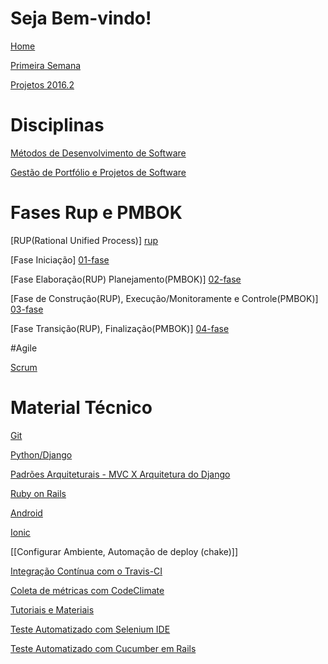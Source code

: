 # Seja Bem-vindo!

[Home][home]

[Primeira Semana][Primeira-Semana]

[Projetos 2016.2][Projetos]

# Disciplinas

[Métodos de Desenvolvimento de Software][mds]

[Gestão de Portfólio e Projetos de Software][gpp]

# Fases Rup e PMBOK

[RUP(Rational Unified Process)] [rup]

[Fase Iniciação] [01-fase]

[Fase Elaboração(RUP) Planejamento(PMBOK)] [02-fase]

[Fase de Construção(RUP), Execução/Monitoramente e Controle(PMBOK)] [03-fase]

[Fase Transição(RUP), Finalização(PMBOK)] [04-fase]

#Agile

[Scrum](https://github.com/fga-gpp-mds/00-Disciplina/wiki/Scrum)

# Material Técnico
[Git](https://github.com/fga-gpp-mds/00-Disciplina/wiki/git)

[Python/Django][python]

[Padrões Arquiteturais - MVC X Arquitetura do Django][mvc-e-arquitetura-django]

[Ruby on Rails][rails]

[Android][android]

[Ionic][ionic]

[[Configurar Ambiente, Automação de deploy (chake)]]

[Integração Contínua com o Travis-CI](https://github.com/fga-gpp-mds/00-Disciplina/wiki/Integração-Cont%C3%ADnua-Travis-CI)

[Coleta de métricas com CodeClimate](https://github.com/fga-gpp-mds/00-Disciplina/wiki/Coleta-de-m%C3%A9tricas-com-CodeClimate-para-projetos-RubyonRails,-Python)

[Tutoriais e Materiais][tutoriaismateriais]

[Teste Automatizado com Selenium IDE][testeAutomatizadoComSeleniumIDE]

[Teste Automatizado com Cucumber em Rails][testeAutomatizadoCucumberRails]

[home]: https://github.com/fga-gpp-mds/00-Disciplina/wiki
[gpp]: https://github.com/fga-gpp-mds/00-Disciplina/wiki/Gest%C3%A3o-de-Portf%C3%B3lios-e-Projetos-de-Software
[mds]: https://github.com/fga-gpp-mds/00-Disciplina/wiki/M%C3%A9todos-de-Desenvolvimento-de-Software
[01-fase]: https://github.com/fga-gpp-mds/00-Disciplina/wiki/01---Fase-Inicia%C3%A7%C3%A3o
[02-fase]: https://github.com/fga-gpp-mds/00-Disciplina/wiki/02---Fase-Elabora%C3%A7%C3%A3o-(RUP)-Planejamento-(PMBok)
[03-fase]: https://github.com/fga-gpp-mds/00-Disciplina/wiki/03---Fase-de-Constru%C3%A7%C3%A3o-(RUP),-Monitoramente-e-Controle-(PMBok)
[04-fase]: https://github.com/fga-gpp-mds/00-Disciplina/wiki/04---Fase-Transi%C3%A7%C3%A3o-(RUP),-Finaliza%C3%A7%C3%A3o-(PMBok)
[rup]: https://github.com/fga-gpp-mds/00-Disciplina/wiki/RUP-(Rational-Unified-Process)

[Primeira-Semana]: https://github.com/fga-gpp-mds/00-Disciplina/wiki/Primeira-Semana
[Projetos]: https://github.com/fga-gpp-mds/00-Disciplina/wiki/Temas--de-Projetos
[mvc-e-arquitetura-django]: https://github.com/fga-gpp-mds/00-Disciplina/wiki/Padr%C3%B5es-Arquiteturais---MVC-X-Arquitetura-do-Django
[python]: https://github.com/fga-gpp-mds/00-Disciplina/wiki/Python-Django
[rails]: https://github.com/fga-gpp-mds/00-Disciplina/wiki/Rails
[android]: https://github.com/fga-gpp-mds/00-Disciplina/wiki/Android
[git]: http://learngitbranching.js.org/
[ionic]: https://github.com/fga-gpp-mds/00-Disciplina/wiki/Ionic
[tutoriaismateriais]: https://github.com/fga-gpp-mds/00-Disciplina/wiki/Tutoriais-e-Materiais
[testeAutomatizadoCucumberRails]: https://github.com/fga-gpp-mds/00-Disciplina/wiki/Teste-Automatizado-Cucumber-Rails
[testeAutomatizadoComSeleniumIDE]: https://github.com/fga-gpp-mds/00-Disciplina/wiki/Teste-Automatizado-com-Selenium-IDE
